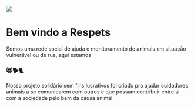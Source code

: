 
<img src="https://i.postimg.cc/RhbqGxLW/logo3.png"></img>
<h1>Bem vindo a Respets</h1>
Somos uma rede social de ajuda e monitoramento de animais em situação vulnerável ou de rua, aqui estamos 
<h3>😻🐕🐈</h3>
Nosso projeto solidário sem fins lucrativos foi criado pra ajudar cuidadores animais a se comunicarem com outros e que possam contribuir entre si com a sociedade pelo bem da causa animal.
